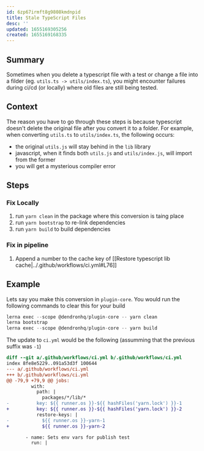 ```yaml
---
id: 6zp67irmft8g9808kmdnpid
title: Stale TypeScript Files
desc: ''
updated: 1655169305256
created: 1655169168335
---
```


## Summary

Sometimes when you delete a typescript file with a test or change a file into a filder (eg. `utils.ts -> utils/index.ts`), you might encounter failures during ci/cd (or locally) where old files are still being tested.

## Context
The reason you have to go through these steps is because typescript doesn't delete the original file after you convert it to a folder. 
For example, when converting `utils.ts` to `utils/index.ts`, the following occurs:
  - the original `utils.js` will stay behind in the `lib` library
  - javascript, when it finds both `utils.js` and `utils/index.js`, will import from the former
  - you will get a mysterious compiler error

## Steps

### Fix Locally
1. run `yarn clean` in the package where this conversion is taing place
1. run `yarn bootstrap` to re-link dependencies
1. run `yarn build` to build dependencies

### Fix in pipeline
1. Append a number to the cache key of [[Restore typescript lib cache|../.github/workflows/ci.yml#L76]]

## Example
Lets say you make this conversion in `plugin-core`. You would run the following commands to clear this for your build

```js
lerna exec --scope @dendronhq/plugin-core -- yarn clean
lerna bootstrap
lerna exec --scope @dendronhq/plugin-core -- yarn build
```

The update to `ci.yml` would be the following (assumming that the previous suffix was `-1`)
```diff
diff --git a/.github/workflows/ci.yml b/.github/workflows/ci.yml
index 8fe8e5229..091a53d3f 100644
--- a/.github/workflows/ci.yml
+++ b/.github/workflows/ci.yml
@@ -79,9 +79,9 @@ jobs:
         with:
           path: |
             packages/*/lib/*
-          key: ${{ runner.os }}-${{ hashFiles('yarn.lock') }}-1
+          key: ${{ runner.os }}-${{ hashFiles('yarn.lock') }}-2
           restore-keys: |
-            ${{ runner.os }}-yarn-1
+            ${{ runner.os }}-yarn-2

       - name: Sets env vars for publish test
         run: |
```
